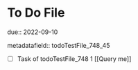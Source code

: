# To Do File

due:: 2022-09-10

metadatafield:: todoTestFile_748_45

- [ ] Task of todoTestFile_748 1 [[Query me]]
